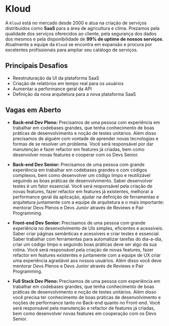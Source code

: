 # Kloud

A `Kloud` está no mercado desde 2000 e atua na criação de serviços distribuídos como **SaaS** para a área de agricultura e clima. Prezamos pela qualidade dos serviços oferecidos ao cliente, pela segurança dos dados dos mesmos e pela disponibilidade de **99% de uptime de nossos serviços**. Atualmente a equipe da `Kloud` se encontra em expansão e procura por excelentes profissionais para ampliar seu catálogo de serviços.

## Principais Desafios

* Reestruturação da UI da plataforma SaaS
* Criação de relatórios em tempo real para os usuários
* Aumentar a performance geral da API
* Definição da nova arquitetura para a nova plataforma SaaS

## Vagas em Aberto

* **Back-end Dev Pleno:** Precisamos de uma pessoa com experiência em trabalhar em codebases grandes, que tenha conhecimento de boas práticas de desenvolvimento e noção de testes unitários. Além disso precisamos de alguém com vontade de aprender novas tecnologias e formas de se resolver um problema. Você será responsável por dar manutenção e fazer refactor em features já criadas, bem como desenvolver novas features e cooperar com os Devs Senior.

* **Back-end Dev Senior:** Precisamos de uma pessoa com grande experiência em trabalhar em codebases grandes e com códigos complexos, bem como desenvolver um código limpo e reutilizável seguindo as boas práticas de desenvolvimento. Saber desenvolver testes é um fator essencial. Você será responsável pela criação de novas features, fazer refactor em features já existentes, melhorar a performance geral da aplicação, ajudar na definição de ferramentas e arquitetura juntamente com a equipe de arquitetura e o mais importante: mentorar Devs Plenos e Devs Junior através de Reviews e Pair Programming.

* **Front-end Dev Senior:** Precisamos de uma pessoa com grande experiência no desenvolvimento de UIs simples, eficientes e acessíveis. Saber criar páginas semânticas e acessíveis e criar testes é essencial. Saber trabalhar com ferramentas para automatizar tarefas do dia-a-dia, criar um código limpo e seguindo boas práticas deve ser algo da sua rotina. Você será responsável pela criação de novas features, fazer refactor em features existentes e juntamente com a equipe de UX criar uma experiência agradável aos nossos usuários. Além disso você deve mentorar Devs Plenos e Devs Junior através de Reviews e Pair Programming.

* **Full Stack Dev Pleno:** Precisamos de uma pessoa com experiência em trabalhar em codebases grandes, que tenha conhecimento de boas práticas de desenvolvimento e noção de testes unitários. Além disso você precisa ter conhecimento de boas práticas de desenvolvimento e noções de performance tanto no Back-end quanto no Front-end. Você será responsável pela manutenção e refactor de features já criadas, bem como desenvolver novas features em cooperação com os Devs Senior.
